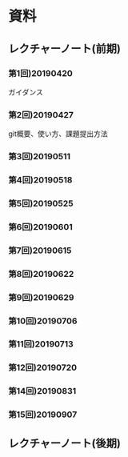 # 資料

## レクチャーノート(前期)

### 第1回)20190420
ガイダンス

### 第2回)20190427
git概要、使い方、課題提出方法


### 第3回)20190511


### 第4回)20190518

### 第5回)20190525

### 第6回)20190601

### 第7回)20190615

### 第8回)20190622

### 第9回)20190629

### 第10回)20190706

### 第11回)20190713

### 第12回)20190720

### 第14回)20190831

### 第15回)20190907

## レクチャーノート(後期)


